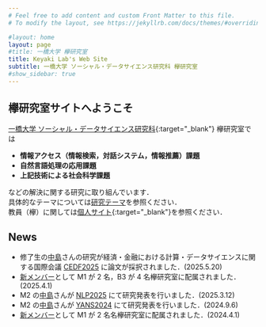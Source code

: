 ```yaml
---
# Feel free to add content and custom Front Matter to this file.
# To modify the layout, see https://jekyllrb.com/docs/themes/#overriding-theme-defaults

#layout: home
layout: page
#title: 一橋大学 欅研究室
title: Keyaki Lab's Web Site
subtitle: 一橋大学 ソーシャル・データサイエンス研究科 欅研究室
#show_sidebar: true
---
```

<!--<span style="font-size: 200%">-->
## 欅研究室サイトへようこそ
[一橋大学 ソーシャル・データサイエンス研究科](https://www.sds.hit-u.ac.jp/){:target="_blank"}
欅研究室では

- __情報アクセス（情報検索，対話システム，情報推薦）課題__
- __自然言語処理の応用課題__  
- __上記技術による社会科学課題__

などの解決に関する研究に取り組んでいます．<br />
具体的なテーマについては[研究テーマ](/keyaki-lab/research-topic)を参照ください．<br />
教員（欅）に関しては[個人サイト](https://www.keyakkie.com/%E7%95%A5%E6%AD%B4%E6%B4%BB%E5%8B%95){:target="_blank"}を参照ください．

## News
- 修了生の[中島](/keyaki-lab/member/#member-ay2023-nakajima)さんの研究が経済・金融における計算・データサイエンスに関する国際会議 <a href="https://iaiai.org/conference/aai2025/conferences/cdef-2025/" target="_blank" rel="noopener noreferrer">CEDF2025</a> に論文が採択されました．(2025.5.20)
- [新メンバー](/keyaki-lab/member)として M1 が 2 名，B3 が 4 名欅研究室に配属されました．(2025.4.1)
- M2 の[中島](/keyaki-lab/member/#member-ay2023-nakajima)さんが <a href="https://www.anlp.jp/nlp2025/" target="_blank" rel="noopener noreferrer">NLP2025</a> にて研究発表を行いました．(2025.3.12)
- M2 の[中島](/keyaki-lab/member/#member-ay2023-nakajima)さんが <a href="https://yans.anlp.jp/entry/yans2024program" target="_blank" rel="noopener noreferrer">YANS2024</a> にて研究発表を行いました．(2024.9.6)
- [新メンバー](/keyaki-lab/member)として M1 が 2 名名欅研究室に配属されました．(2024.4.1)
<!--</span>-->
